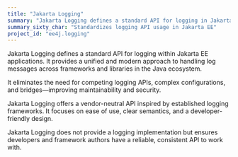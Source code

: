 ```yaml
---
title: "Jakarta Logging"
summary: "Jakarta Logging defines a standard API for logging in Jakarta EE applications. It promotes simplicity, flexibility, and security."
summary_sixty_char: "Standardizes logging API usage in Jakarta EE"
project_id: "ee4j.logging"
---
```


Jakarta Logging defines a standard API for logging within Jakarta EE applications. It provides a unified and modern approach to handling log messages across frameworks and libraries in the Java ecosystem.

It eliminates the need for competing logging APIs, complex configurations, and bridges—improving maintainability and security.

Jakarta Logging offers a vendor-neutral API inspired by established logging frameworks. It focuses on ease of use, clear semantics, and a developer-friendly design.

Jakarta Logging does not provide a logging implementation but ensures developers and framework authors have a reliable, consistent API to work with.
